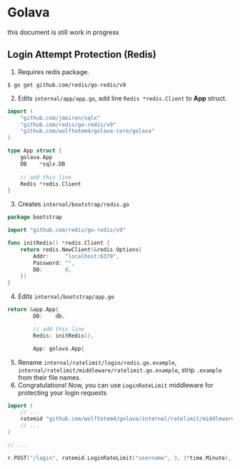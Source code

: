 # Golava

this document is still work in progress

## Login Attempt Protection (Redis)

1. Requires redis package.

```shell
$ go get github.com/redis/go-redis/v9
```

2. Edits `internal/app/app.go`, add line `Redis *redis.Client` to **App** struct.

```go
import (
	"github.com/jmoiron/sqlx"
	"github.com/redis/go-redis/v9"
	"github.com/wolftotem4/golava-core/golava"
)

type App struct {
	golava.App
	DB    *sqlx.DB
    
    // add this line
	Redis *redis.Client
}
```

3. Creates `internal/bootstrap/redis.go`

```go
package bootstrap

import "github.com/redis/go-redis/v9"

func initRedis() *redis.Client {
	return redis.NewClient(&redis.Options{
		Addr:     "localhost:6379",
		Password: "",
		DB:       0,
	})
}
```

4. Edits `internal/bootstrap/app.go`

```go
return &app.App{
		DB:    db,

    	// add this line
		Redis: initRedis(),

		App: golava.App{
```

5. Rename `internal/ratelimit/login/redis.go.example`, `internal/ratelimit/middleware/ratelimit.go.example`, strip `.example` from their file names.
6. Congratulations!  Now, you can use `LoginRateLimit` middleware for protecting your login requests

```go
import (
    // ...
    ratemid "github.com/wolftotem4/golava/internal/ratelimit/middleware"
    // ...
)

// ...

r.POST("/login", ratemid.LoginRateLimit("username", 3, 1*time.Minute), home.SubmitLogin)
```

